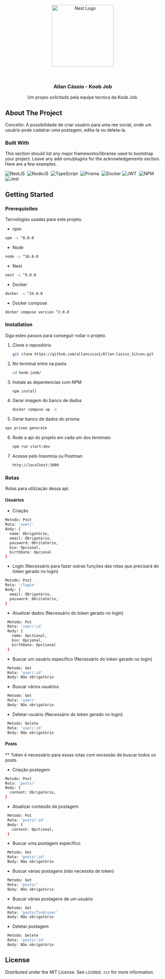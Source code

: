 <p align="center">
  <a href="http://nestjs.com/" target="blank"><img src="https://nestjs.com/img/logo-small.svg" width="200" alt="Nest Logo" /></a>
</p>

  <!--[![Backers on Open Collective](https://opencollective.com/nest/backers/badge.svg)](https://opencollective.com/nest#backer)
  [![Sponsors on Open Collective](https://opencollective.com/nest/sponsors/badge.svg)](https://opencollective.com/nest#sponsor)-->



<br />
<div align="center">
  <h3 align="center">Allan Cássio - Koob Job</h3>

  <p align="center">
   Um projeo solicitado pela equipe tecnica da Koob Job.
</div>

<!-- ABOUT THE PROJECT -->
## About The Project

Conceito: A possibilidade de criar usuário para uma ree social, onde um usuário pode cadatrar uma postagem, edita-la ou deleta-la.


### Built With

This section should list any major frameworks/libraries used to bootstrap your project. Leave any add-ons/plugins for the acknowledgements section. Here are a few examples.

![NestJS](https://img.shields.io/badge/nestjs-%23E0234E.svg?style=for-the-badge&logo=nestjs&logoColor=white)&nbsp;
![NodeJS](https://img.shields.io/badge/node.js-6DA55F?style=for-the-badge&logo=node.js&logoColor=white)&nbsp;
![TypeScript](https://img.shields.io/badge/typescript-%23007ACC.svg?style=for-the-badge&logo=typescript&logoColor=white)&nbsp;
![Prisma](https://img.shields.io/badge/Prisma-3982CE?style=for-the-badge&logo=Prisma&logoColor=white)&nbsp;
![Docker](https://img.shields.io/badge/docker-%230db7ed.svg?style=for-the-badge&logo=docker&logoColor=white)
![JWT](https://img.shields.io/badge/JWT-black?style=for-the-badge&logo=JSON%20web%20tokens)&nbsp;
![NPM](https://img.shields.io/badge/NPM-%23CB3837.svg?style=for-the-badge&logo=npm&logoColor=white)&nbsp;
![Jest](https://img.shields.io/badge/-jest-%23C21325?style=for-the-badge&logo=jest&logoColor=white)&nbsp;


<!-- GETTING STARTED -->
## Getting Started


### Prerequisites

Tecnologias usadas para este projeto.
* npm
```sh
npm -v ^8.0.0
```

* Node
```sh
node -v ^16.0.0
```

* Nest
```sh
nest -v ^9.0.0
```
* Docker
``` sh
docker -v ^24.0.0
```

* Docker compose
``` sh
docker compose version ^2.0.0
```

### Installation

Siga estes passos para conseguir rodar o projeto.

1. Clone o repositório
   ```sh
   git clone https://github.com/allancssio1/Allan-Cassio_Sitcon.git
   ```

2. No terminal entre na pasta
   ```sh
   cd koob-joob/
   ```

3. Instale as depentencias com NPM 
   ```sh
   npm install
   ```
4. Gerar imagem do banco de dados
   ```sh
   docker compose up -d
   ```
5. Gerar banco de dados do prisma
  ```sh
  npx prisma generate
  ```
6. Rode a api do projeto em cada um dos terminais
   ```sh
   npm run start:dev
   ```
7. Acesse pelo Insomnia ou Postman
   ```sh
   http://localhost:3000
   ```


### Rotas

Rotas para utilização dessa api.

#### Usuários

* Criação
 ```sh
 Metodo: Post
 Rota: 'user/'
 Body: {
   name: Obrigatório,
   email: Obrigatório,
   password: Obritatório,
   bio: Opcional,
   birthDate: Opcional
 }
 ```

* Login (Necessário para fazer outras funções das rotas que precisará do token gerado no login)
 ```sh
 Metodo: Post
 Rota: '/login'
 Body: {
   email: Obrigatório,
   password: Obritatório,
 }
 ```

* Atualizar dados (Necessário do token gerado no login)
```sh
 Metodo: Put
 Rota: 'user/:id'
 Body: {
   name: Opctional,
   bio: Opcional,
   birthDate: Opctional
 }
 ```

* Buscar um usuário específico (Necessário do token gerado no login)
```sh
 Metodo: Get
 Rota: 'user/:id'
 Body: Não obrigatório
 ```

* Buscar vários usuários
```sh
 Metodo: Get
 Rota: 'user/'
 Body: Não obrigatório
 ```

* Deletar usuário (Necessário do token gerado no login)
```sh
 Metodo: Delete
 Rota: 'user/:id'
 Body: Não obrigatório
 ```

#### Posts

** Token é necessário para essas rotas com excessão de buscar todos os posts.

* Criação postagem
 ```sh
 Metodo: Post
 Rota: 'posts/'
 Body: {
   content: Obrigatório,
 }
 ```

* Atualizar conteúdo da postagem
```sh
 Metodo: Put
 Rota: 'posts/:id'
 Body: {
   content: Opctional,
 }
 ```

* Buscar uma postagem específico
```sh
 Metodo: Get
 Rota: 'posts/:id'
 Body: Não obrigatório
 ```

* Buscar várias postagens (não necessita de token)
```sh
 Metodo: Get
 Rota: 'posts/'
 Body: Não obrigatório
 ```

* Buscar várias postagens de um usuário
```sh
 Metodo: Get
 Rota: 'posts/find/user'
 Body: Não obrigatório
 ```

* Deletar postagem
```sh
 Metodo: Delete
 Rota: 'posts/:id'
 Body: Não obrigatório
 ```




<!-- LICENSE -->
## License

Distributed under the MIT License. See `LICENSE.txt` for more information.